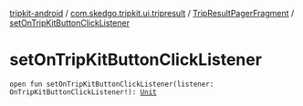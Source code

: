 [tripkit-android](../../index.md) / [com.skedgo.tripkit.ui.tripresult](../index.md) / [TripResultPagerFragment](index.md) / [setOnTripKitButtonClickListener](./set-on-trip-kit-button-click-listener.md)

# setOnTripKitButtonClickListener

`open fun setOnTripKitButtonClickListener(listener: OnTripKitButtonClickListener!): `[`Unit`](https://kotlinlang.org/api/latest/jvm/stdlib/kotlin/-unit/index.html)
